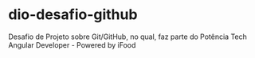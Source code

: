 # dio-desafio-github
Desafio de Projeto sobre Git/GitHub, no qual, faz parte do Potência Tech Angular Developer - Powered by iFood
